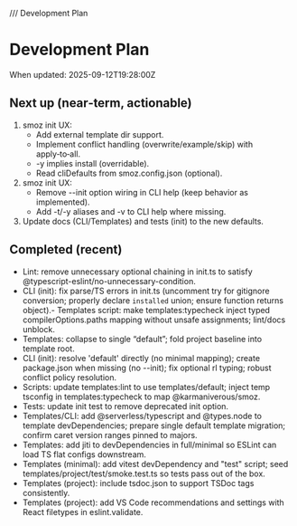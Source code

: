 /// Development Plan

# Development Plan

When updated: 2025-09-12T19:28:00Z

## Next up (near‑term, actionable)
1. smoz init UX:
   - Add external template dir support.
   - Implement conflict handling (overwrite/example/skip) with apply‑to‑all.
   - -y implies install (overridable).
   - Read cliDefaults from smoz.config.json (optional).
2. smoz init UX:
   - Remove --init option wiring in CLI help (keep behavior as implemented).
   - Add -t/-y aliases and -v to CLI help where missing.
3. Update docs (CLI/Templates) and tests (init) to the new defaults.

## Completed (recent)

- Lint: remove unnecessary optional chaining in init.ts to satisfy
  @typescript-eslint/no-unnecessary-condition.
- CLI (init): fix parse/TS errors in init.ts (uncomment try for gitignore
  conversion; properly declare `installed` union; ensure function returns
  object).- Templates script: make templates:typecheck inject typed compilerOptions.paths
  mapping without unsafe assignments; lint/docs unblock.
- Templates: collapse to single “default”; fold project baseline into template root.
- CLI (init): resolve 'default' directly (no minimal mapping); create package.json when missing (no --init); fix optional rl typing; robust conflict policy resolution.
- Scripts: update templates:lint to use templates/default; inject temp tsconfig in templates:typecheck to map @karmaniverous/smoz.
- Tests: update init test to remove deprecated init option.
- Templates/CLI: add @serverless/typescript and @types.node to template
  devDependencies; prepare single default template migration; confirm caret  version ranges pinned to majors.
- Templates: add jiti to devDependencies in full/minimal so ESLint can load TS flat configs downstream.
- Templates (minimal): add vitest devDependency and "test" script; seed templates/project/test/smoke.test.ts so tests pass out of the box.
- Templates (project): include tsdoc.json to support TSDoc tags consistently.
- Templates (project): add VS Code recommendations and settings with React filetypes in eslint.validate.
